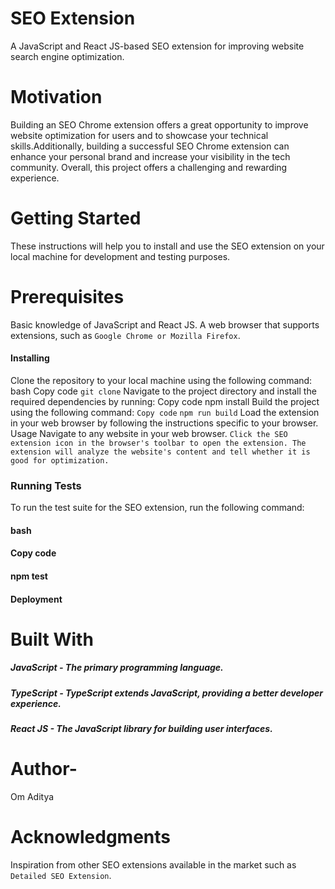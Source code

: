 # SEO Extension
A JavaScript and React JS-based SEO extension for improving website search engine optimization.

# Motivation
Building an SEO Chrome extension offers a great opportunity to improve website optimization for users and to showcase your technical skills.Additionally, building a successful SEO Chrome extension can enhance your personal brand and increase your visibility in the tech community. Overall, this project offers a challenging and rewarding experience.

# Getting Started

These instructions will help you to install and use the SEO extension on your local machine for development and testing purposes.

# Prerequisites
Basic knowledge of JavaScript and React JS.
A web browser that supports extensions, such as `Google Chrome or Mozilla Firefox`.

#### Installing
Clone the repository to your local machine using the following command:
bash
Copy code
`git clone`
Navigate to the project directory and install the required dependencies by running:
Copy code
npm install
Build the project using the following command:
`Copy code`
`npm run build`
Load the extension in your web browser by following the instructions specific to your browser.
Usage
Navigate to any website in your web browser.
`Click the SEO extension icon in the browser's toolbar to open the extension.
The extension will analyze the website's content and tell whether it is good for optimization.`
### Running Tests

To run the test suite for the SEO extension, run the following command:

#### bash
#### Copy code
#### npm test
#### Deployment


# Built With

##### JavaScript - The primary programming language.
##### TypeScript - TypeScript extends JavaScript, providing a better developer experience.
##### React JS - The JavaScript library for building user interfaces.

# Author-

Om Aditya

# Acknowledgments

Inspiration from other SEO extensions available in the market such as `Detailed SEO Extension`.
